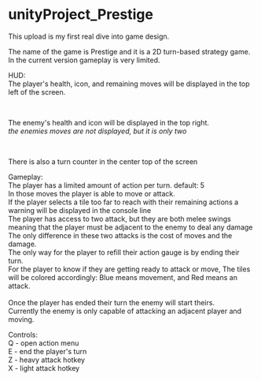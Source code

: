 # unityProject_Prestige

This upload is my first real dive into game design.

The name of the game is Prestige and it is a 2D turn-based strategy game. In the current version gameplay is very limited.

HUD:  
  The player's health, icon, and remaining moves will be displayed in the top left of the screen.  
  
  <br>
  
  The enemy's health and icon will be displayed in the top right.  
  *the enemies moves are not displayed, but it is only two*  
  
  <br>
  
  There is also a turn counter in the center top of the screen

  Gameplay:  
    The player has a limited amount of action per turn. default: 5  
    In those moves the player is able to move or attack.  
    If the player selects a tile too far to reach with their remaining actions a warning will be displayed in the console line  
    The player has access to two attack, but they are both melee swings meaning that the player must be adjacent to the enemy to deal any damage  
    The only difference in these two attacks is the cost of moves and the damage.  
    The only way for the player to refill their action gauge is by ending their turn.  
    For the player to know if they are getting ready to attack or move, The tiles will be colored accordingly: Blue means movement, and Red means an attack.  
    <br>
    Once the player has ended their turn the enemy will start theirs.  
    Currently the enemy is only capable of attacking an adjacent player and moving.  
    

Controls:  
  Q - open action menu  
  E - end the player's turn  
  Z - heavy attack hotkey  
  X - light attack hotkey  
